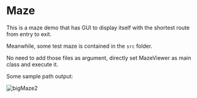 # Maze

This is a maze demo that has GUI to display itself with the shortest route from entry to exit.

Meanwhile, some test maze is contained in the `src` folder.

No need to add those files as argument, directly set MazeViewer as main class and execute it.

Some sample path output:

![bigMaze2](https://github.com/Mirage00/Maze/blob/master/src/PathOutput/bigMaze2.png?raw=true)
